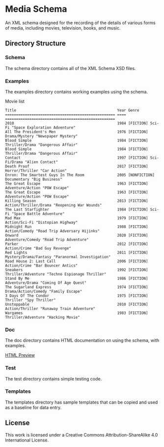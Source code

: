 # Media Schema

An XML schema designed for the recording of the details of various forms of media, 
including movies, television, books, and music.

## Directory Structure

### Schema

The schema directory contains all of the XML Schema XSD files.

### Examples

The examples directory contains working examples using the schema.

Movie list
```
Title                                              Year Genre                                             
================================================== ==== ==================================================
2010                                               1984 [FICTION] Sci-Fi "Space Exploration Adventure"    
All The President's Men                            1976 [FICTION] Drama/Mystery "Newspaper Mystery"       
Blood Simple                                       1984 [FICTION] Thriller/Drama "Dangerous Affair"       
Blood Simple                                       1984 [FICTION] Thriller/Drama "Dangerous Affair"       
Contact                                            1997 [FICTION] Sci-Fi/Drama "Alien Contact"            
Death Proof                                        2017 [FICTION] Horror/Thriller "Car Action"            
Enron: The Smartest Guys In The Room               2005 [NONFICTION] Documentary "Big Business"           
The Great Escape                                   1963 [FICTION] Adventure/Action "POW Escape"           
The Great Escape                                   1963 [FICTION] Adventure/Action "POW Escape"           
Killing Season                                     2013 [FICTION] Action/Thriller/Drama "Reopening War Wounds"
The Last Starfighter                               1984 [FICTION] Sci-Fi "Space Battle Adventure"         
Mad Max                                            1979 [FICTION] Action/Sci-Fi "Distopian Highway"       
Midnight Run                                       1988 [FICTION] Action/Comedy "Road Trip Adversary Hijinks"
Onward                                             2020 [FICTION] Adventure/Comedy "Road Trip Adventure"  
Parker                                             2012 [FICTION] Action/Crime "Bad Guy Revenge"          
Red Lights                                         2011 [FICTION] Mystery/Drama/Fantasy "Paranormal Investigation"
Road House 2: Last Call                            2006 [FICTION] Action/Crime "Bar Bouncer Antics"       
Sneakers                                           1992 [FICTION] Thriller/Adventure "Techno Espionage Thriller"
Stand By Me                                        1986 [FICTION] Adventure/Drama "Coming Of Age Quest"   
The Sugarland Express                              1974 [FICTION] Drama/Action/Comedy "Family Escape"     
3 Days Of The Condor                               1975 [FICTION] Thriller "Spy Thriller"                 
Unstoppable                                        2010 [FICTION] Action/Thriller "Runaway Train Adventure"
Wargames                                           1983 [FICTION] Thriller/Adventure "Hacking Movie"      
```

### Doc

The doc directory contains HTML documentation on using the schema, with examples.

[HTML Preview](http://htmlpreview.github.io/?https://github.com/cjcodeproj/vtmedia-schema/blob/main/doc/index.html)

### Test

The test directory contains simple testing code.

### Templates

The templates directory has sample templates that can be copied and used as a baseline for data entry.

## License

This work is licensed under a Creative Commons Attribution-ShareAlike 4.0 International License.
